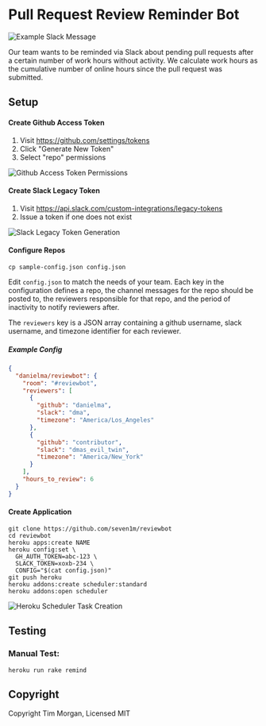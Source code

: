 # Pull Request Review Reminder Bot

![Example Slack Message](https://raw.github.com/danielma/reviewbot/master/docs/images/slack-example.png)

Our team wants to be reminded via Slack about pending pull requests
after a certain number of work hours without activity. We calculate
work hours as the cumulative number of online hours since the pull
request was submitted.

## Setup

#### Create Github Access Token

1. Visit https://github.com/settings/tokens
2. Click "Generate New Token"
3. Select "repo" permissions

![Github Access Token Permissions](https://raw.github.com/danielma/reviewbot/master/docs/images/github-token-permissions.png)

#### Create Slack Legacy Token

1. Visit https://api.slack.com/custom-integrations/legacy-tokens
2. Issue a token if one does not exist

![Slack Legacy Token Generation](https://raw.github.com/danielma/reviewbot/master/docs/images/slack-token.png)

#### Configure Repos

```
cp sample-config.json config.json
```

Edit `config.json` to match the needs of your team. Each key in the configuration defines a repo, the channel messages for the repo should be posted to, the reviewers responsible for that repo, and the period of inactivity to notify reviewers after. 

The `reviewers` key is a JSON array containing a github username, slack username, and timezone identifier for each reviewer.

##### Example Config

```json
{
  "danielma/reviewbot": {
    "room": "#reviewbot",
    "reviewers": [
      {
        "github": "danielma",
        "slack": "dma",
        "timezone": "America/Los_Angeles"
      },
      {
        "github": "contributor",
        "slack": "dmas_evil_twin",
        "timezone": "America/New_York"
      }
    ],
    "hours_to_review": 6
  }
}
```

#### Create Application
```
git clone https://github.com/seven1m/reviewbot
cd reviewbot
heroku apps:create NAME
heroku config:set \
  GH_AUTH_TOKEN=abc-123 \
  SLACK_TOKEN=xoxb-234 \
  CONFIG="$(cat config.json)"
git push heroku
heroku addons:create scheduler:standard
heroku addons:open scheduler
```

![Heroku Scheduler Task Creation](https://raw.github.com/danielma/reviewbot/master/docs/images/heroku-scheduler.png)

## Testing

### Manual Test:

```
heroku run rake remind
```

## Copyright

Copyright Tim Morgan, Licensed MIT
